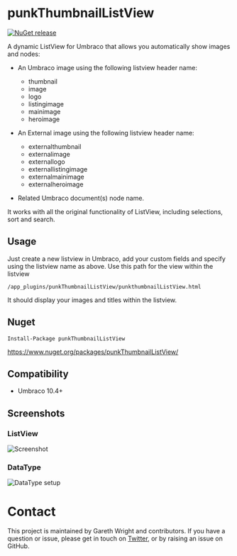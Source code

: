 # punkThumbnailListView

[![NuGet release](https://img.shields.io/nuget/v/punkThumbnailListView.svg)](https://www.nuget.org/packages/punkThumbnailListView/)

A dynamic ListView for Umbraco that allows you automatically show images and nodes: 

- An Umbraco image using the following listview header name: 

    - thumbnail
    - image
    - logo
    - listingimage
    - mainimage
    - heroimage

- An External image using the following listview header name: 

    - externalthumbnail
    - externalimage
    - externallogo
    - externallistingimage
    - externalmainimage
    - externalheroimage

- Related Umbraco document(s) node name.

It works with all the original functionality of ListView, including selections, sort and search. 

## Usage 

Just create a new listview in Umbraco, add your custom fields and specify using the listview name as above. Use this path for the view within the listview

`/app_plugins/punkThumbnailListView/punkthumbnailListView.html`

It should display your images and titles within the listview. 

## Nuget

`Install-Package punkThumbnailListView`

https://www.nuget.org/packages/punkThumbnailListView/

## Compatibility
   
- Umbraco 10.4+

## Screenshots
  
### ListView
![Screenshot](https://raw.github.com/garpunkal/punkThumbnailListView/main/listview.jpg)

### DataType
![DataType setup](https://raw.github.com/garpunkal/punkThumbnailListView/main/datatype.jpg)

# Contact
This project is maintained by Gareth Wright and contributors. If you have a question or issue, please get in touch on [Twitter](https://twitter.com/garpunkal), or by raising an issue on GitHub.

